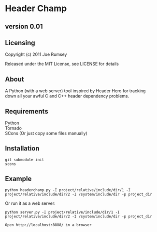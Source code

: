 Header Champ
============

version 0.01
------------

Licensing
---------
Copyright (c) 2011 Joe Rumsey

Released under the MIT License, see LICENSE for details

About
-----

A Python (with a web server) tool inspired by Header Hero for tracking
down all your awful C and C++ header dependency problems.

Requirements
------------
Python  
Tornado  
SCons (Or just copy some files manually)  

Installation
------------
    git submodule init
    scons

Example
-------

    python headerchamp.py -I project/relative/include/dir/1 -I project/relative/include/dir/2 -I /system/include/dir -p project_dir

Or run it as a web server:

    python server.py -I project/relative/include/dir/1 -I project/relative/include/dir/2 -I /system/include/dir -p project_dir

	Open http://localhost:8888/ in a browser

